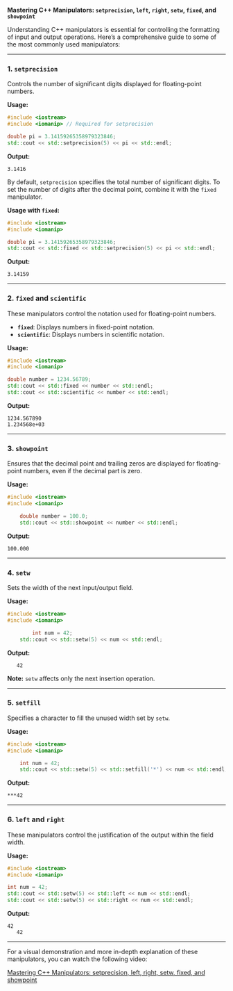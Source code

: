 **Mastering C++ Manipulators: `setprecision`, `left`, `right`, `setw`, `fixed`, and `showpoint`**

Understanding C++ manipulators is essential for controlling the formatting of input and output operations. Here’s a comprehensive guide to some of the most commonly used manipulators:

---

### 1. `setprecision`
Controls the number of significant digits displayed for floating-point numbers.

**Usage:**
```cpp
#include <iostream>
#include <iomanip> // Required for setprecision

double pi = 3.14159265358979323846;
std::cout << std::setprecision(5) << pi << std::endl;
```

**Output:**
```
3.1416
```

By default, `setprecision` specifies the total number of significant digits. To set the number of digits after the decimal point, combine it with the `fixed` manipulator.

**Usage with `fixed`:**
```cpp
#include <iostream>
#include <iomanip>

double pi = 3.14159265358979323846;
std::cout << std::fixed << std::setprecision(5) << pi << std::endl;
```

**Output:**
```
3.14159
```

---

### 2. `fixed` and `scientific`
These manipulators control the notation used for floating-point numbers.

- **`fixed`**: Displays numbers in fixed-point notation.
- **`scientific`**: Displays numbers in scientific notation.

**Usage:**
```cpp
#include <iostream>
#include <iomanip>

double number = 1234.56789;
std::cout << std::fixed << number << std::endl;
std::cout << std::scientific << number << std::endl;
```

**Output:**
```
1234.567890
1.234568e+03
```

---

### 3. `showpoint`
Ensures that the decimal point and trailing zeros are displayed for floating-point numbers, even if the decimal part is zero.

**Usage:**
```cpp
#include <iostream>
#include <iomanip>

    double number = 100.0;
    std::cout << std::showpoint << number << std::endl;
```

**Output:**
```
100.000
```

---

### 4. `setw`
Sets the width of the next input/output field.

**Usage:**
```cpp
#include <iostream>
#include <iomanip>

        int num = 42;
    std::cout << std::setw(5) << num << std::endl;
```

**Output:**
```
   42
```

**Note:** `setw` affects only the next insertion operation.

---

### 5. `setfill`
Specifies a character to fill the unused width set by `setw`.

**Usage:**
```cpp
#include <iostream>
#include <iomanip>

    int num = 42;
    std::cout << std::setw(5) << std::setfill('*') << num << std::endl;
```

**Output:**
```
***42
```

---

### 6. `left` and `right`
These manipulators control the justification of the output within the field width.

**Usage:**
```cpp
#include <iostream>
#include <iomanip>

int num = 42;
std::cout << std::setw(5) << std::left << num << std::endl;
std::cout << std::setw(5) << std::right << num << std::endl;
```

**Output:**
```
42   
   42
```

---

For a visual demonstration and more in-depth explanation of these manipulators, you can watch the following video:

[Mastering C++ Manipulators: setprecision, left, right, setw, fixed, and showpoint](https://www.youtube.com/watch?v=SXLwnZG3KPI&utm_source=chatgpt.com)

